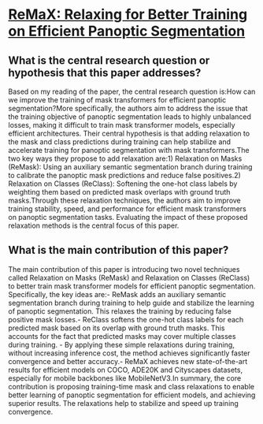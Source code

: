 # [ReMaX: Relaxing for Better Training on Efficient Panoptic Segmentation](https://arxiv.org/abs/2306.17319)

## What is the central research question or hypothesis that this paper addresses?

Based on my reading of the paper, the central research question is:How can we improve the training of mask transformers for efficient panoptic segmentation?More specifically, the authors aim to address the issue that the training objective of panoptic segmentation leads to highly unbalanced losses, making it difficult to train mask transformer models, especially efficient architectures. Their central hypothesis is that adding relaxation to the mask and class predictions during training can help stabilize and accelerate training for panoptic segmentation with mask transformers.The two key ways they propose to add relaxation are:1) Relaxation on Masks (ReMask): Using an auxiliary semantic segmentation branch during training to calibrate the panoptic mask predictions and reduce false positives.2) Relaxation on Classes (ReClass): Softening the one-hot class labels by weighting them based on predicted mask overlaps with ground truth masks.Through these relaxation techniques, the authors aim to improve training stability, speed, and performance for efficient mask transformers on panoptic segmentation tasks. Evaluating the impact of these proposed relaxation methods is the central focus of this paper.


## What is the main contribution of this paper?

The main contribution of this paper is introducing two novel techniques called Relaxation on Masks (ReMask) and Relaxation on Classes (ReClass) to better train mask transformer models for efficient panoptic segmentation. Specifically, the key ideas are:- ReMask adds an auxiliary semantic segmentation branch during training to help guide and stabilize the learning of panoptic segmentation. This relaxes the training by reducing false positive mask losses.- ReClass softens the one-hot class labels for each predicted mask based on its overlap with ground truth masks. This accounts for the fact that predicted masks may cover multiple classes during training. - By applying these simple relaxations during training, without increasing inference cost, the method achieves significantly faster convergence and better accuracy.- ReMaX achieves new state-of-the-art results for efficient models on COCO, ADE20K and Cityscapes datasets, especially for mobile backbones like MobileNetV3.In summary, the core contribution is proposing training-time mask and class relaxations to enable better learning of panoptic segmentation for efficient models, and achieving superior results. The relaxations help to stabilize and speed up training convergence.
